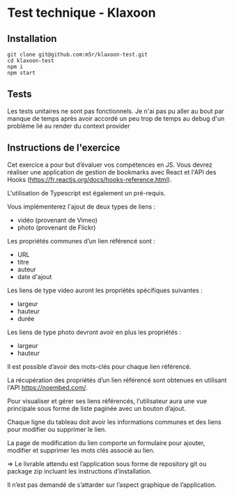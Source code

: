 # Test technique - Klaxoon

## Installation

```shell script
git clone git@github.com:m5r/klaxoon-test.git
cd klaxoon-test
npm i
npm start
```

## Tests

Les tests unitaires ne sont pas fonctionnels. Je n'ai pas pu aller au bout par manque de temps
après avoir accordé un peu trop de temps au debug d'un problème lié au render du context provider <BookmarksContext />

## Instructions de l'exercice

Cet exercice a pour but d’évaluer vos compétences en JS. Vous devrez réaliser une application de gestion de bookmarks avec React et l'API des Hooks (https://fr.reactjs.org/docs/hooks-reference.html).

L'utilisation de Typescript est également un pré-requis.

Vous implémenterez l'ajout de deux types de liens :
* vidéo (provenant de Vimeo)
* photo (provenant de Flickr)

Les propriétés communes d’un lien référencé sont :
* URL
* titre
* auteur
* date d'ajout

Les liens de type video auront les propriétés spécifiques suivantes :
* largeur
* hauteur
* durée

Les liens de type photo devront avoir en plus les propriétés :
* largeur
* hauteur

Il est possible d’avoir des mots-clés pour chaque lien référencé.

La récupération des propriétés d’un lien référencé sont obtenues en utilisant l'API https://noembed.com/. 

Pour visualiser et gérer ses liens référencés, l’utilisateur aura une vue principale sous forme de liste paginée avec un bouton d’ajout. 

Chaque ligne du tableau doit avoir les informations communes et des liens pour modifier ou supprimer le lien.

La page de modification du lien comporte un formulaire pour ajouter, modifier et supprimer les mots clés associé au lien.

=> Le livrable attendu est l’application sous forme de repository git ou package zip incluant les instructions d’installation. 

Il n’est pas demandé de s’attarder sur l’aspect graphique de l’application.
